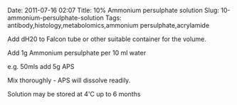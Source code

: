 Date: 2011-07-16 02:07
Title: 10% Ammonium persulphate solution
Slug: 10-ammonium-persulphate-solution
Tags: antibody,histology,metabolomics,ammonium persulphate,acrylamide







Add dH20 to Falcon tube or other suitable container for the volume. 



Add 1g Ammonium persulphate per 10 ml water 

e.g. 50mls add 5g APS

Mix thoroughly - APS will dissolve readily.



Solution may be stored at 4&#39;C up to 6 months




